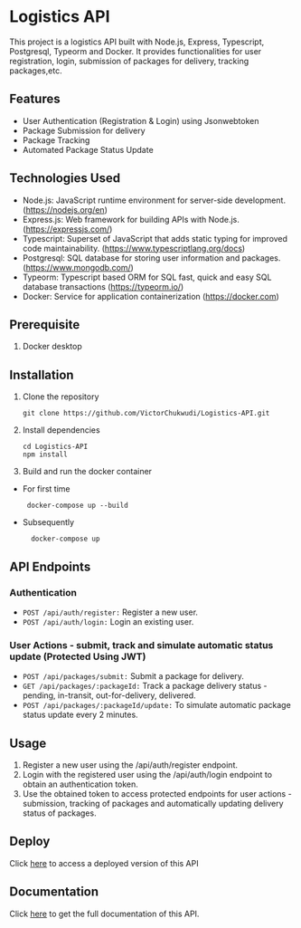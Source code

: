 # Logistics API

This project is a logistics API built with Node.js, Express, Typescript, Postgresql, Typeorm and Docker. It provides functionalities for user registration, login, submission of packages for delivery, tracking packages,etc.

## Features

- User Authentication (Registration & Login) using Jsonwebtoken
- Package Submission for delivery
- Package Tracking
- Automated Package Status Update

## Technologies Used

- Node.js: JavaScript runtime environment for server-side development. (https://nodejs.org/en)
- Express.js: Web framework for building APIs with Node.js. (https://expressjs.com/)
- Typescript: Superset of JavaScript that adds static typing for improved code maintainability. (https://www.typescriptlang.org/docs)
- Postgresql: SQL database for storing user information and packages. (https://www.mongodb.com/)
- Typeorm: Typescript based ORM for SQL fast, quick and easy SQL database transactions (https://typeorm.io/)
- Docker: Service for application containerization (https://docker.com)

## Prerequisite
1. Docker desktop
   

## Installation
1. Clone the repository
   ```
   git clone https://github.com/VictorChukwudi/Logistics-API.git
   ```
2. Install dependencies
   ```
   cd Logistics-API
   npm install
   ```
3. Build and run the docker container
- For first time
   ```
    docker-compose up --build
   ```
- Subsequently
  ```
    docker-compose up
  ```
## API Endpoints
### Authentication
- `POST /api/auth/register:` Register a new user.
- `POST /api/auth/login:` Login an existing user.
  
### User Actions - submit, track and simulate automatic status update (Protected Using JWT)
- `POST /api/packages/submit:` Submit a package for delivery.
- `GET /api/packages/:packageId:` Track a package delivery status - pending, in-transit, out-for-delivery, delivered.
- `POST /api/packages/:packageId/update:` To simulate automatic package status update every 2 minutes.

  
## Usage
1. Register a new user using the /api/auth/register endpoint.
2. Login with the registered user using the /api/auth/login endpoint to obtain an authentication token.
3. Use the obtained token to access protected endpoints for user actions - submission, tracking of packages and automatically updating delivery status of packages.
   
## Deploy
Click [here](https://logistics-api-2y0k.onrender.com) to access a deployed version of this API
   
## Documentation
Click [here](https://documenter.getpostman.com/view/19721625/2sA3JQ5Kuz) to get the full documentation of this API.





